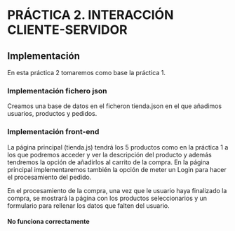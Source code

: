  # PRÁCTICA 2. INTERACCIÓN CLIENTE-SERVIDOR

## Implementación
En esta práctica 2 tomaremos como base la práctica 1.

### Implementación fichero json
Creamos una base de datos en el ficheron tienda.json en el que añadimos usuarios, productos y pedidos. 

### Implementación front-end
La página principal (tienda.js) tendrá los 5 productos como en la práctica 1 a los que podremos acceder y ver la descripción del producto y además tendremos la opción de añadirlos al carrito de la compra. 
En la página principal implementaremos también la opción de meter un Login para hacer el procesamiento del pedido. 

En el procesamiento de la compra, una vez que le usuario haya finalizado la compra, se mostrará la página con los productos seleccionarios y un formulario para rellenar los datos que falten del usuario. 

#### No funciona correctamente 